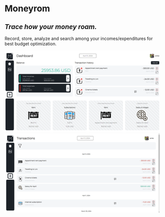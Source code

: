 # **Moneyrom**
## _Trace how your money roam._

Record, store, analyze and search among your incomes/expenditures for best budget optimization.


![alt text](https://github.com/antony-kosenko/moneyroam/blob/dev/.app_preview_imgs/app_preview_root.png)
![alt text](https://github.com/antony-kosenko/moneyroam/blob/dev/.app_preview_imgs/app_preview_all.png)
